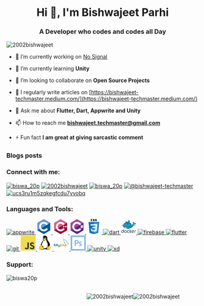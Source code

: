 <h1 align="center">Hi 👋, I'm Bishwajeet Parhi</h1>
<h3 align="center">A Developer who codes and codes all Day</h3>

<p align="left"> <img src="https://komarev.com/ghpvc/?username=2002bishwajeet&label=Profile%20views&color=0e75b6&style=flat" alt="2002bishwajeet" /> </p>

- 🔭 I’m currently working on [No Signal](https://github.com/2002Bishwajeet/no_signal)

- 🌱 I’m currently learning **Unity**

- 👯 I’m looking to collaborate on **Open Source Projects**

- 📝 I regularly write articles on [https://bishwajeet-techmaster.medium.com/](https://bishwajeet-techmaster.medium.com/)

- 💬 Ask me about **Flutter, Dart, Appwrite and Unity**

- 📫 How to reach me **bishwajeet.techmaster@gmail.com**

- ⚡ Fun fact **I am great at giving sarcastic comment**

### Blogs posts
<!-- BLOG-POST-LIST:START -->
<!-- BLOG-POST-LIST:END -->

<h3 align="left">Connect with me:</h3>
<p align="left">
<a href="https://twitter.com/biswa_20p" target="blank"><img align="center" src="https://raw.githubusercontent.com/rahuldkjain/github-profile-readme-generator/master/src/images/icons/Social/twitter.svg" alt="biswa_20p" height="30" width="40" /></a>
<a href="https://linkedin.com/in/2002bishwajeet" target="blank"><img align="center" src="https://raw.githubusercontent.com/rahuldkjain/github-profile-readme-generator/master/src/images/icons/Social/linked-in-alt.svg" alt="2002bishwajeet" height="30" width="40" /></a>
<a href="https://instagram.com/biswa_20p" target="blank"><img align="center" src="https://raw.githubusercontent.com/rahuldkjain/github-profile-readme-generator/master/src/images/icons/Social/instagram.svg" alt="biswa_20p" height="30" width="40" /></a>
<a href="https://medium.com/@bishwajeet-techmaster" target="blank"><img align="center" src="https://raw.githubusercontent.com/rahuldkjain/github-profile-readme-generator/master/src/images/icons/Social/medium.svg" alt="@bishwajeet-techmaster" height="30" width="40" /></a>
<a href="https://www.youtube.com/c/ucs3ru1m5zqkegfcdu7yvobq" target="blank"><img align="center" src="https://raw.githubusercontent.com/rahuldkjain/github-profile-readme-generator/master/src/images/icons/Social/youtube.svg" alt="ucs3ru1m5zqkegfcdu7yvobq" height="30" width="40" /></a>
</p>

<h3 align="left">Languages and Tools:</h3>
<p align="left"> <a href="https://appwrite.io" target="_blank"> <img src="https://www.vectorlogo.zone/logos/appwriteio/appwriteio-icon.svg" alt="appwrite" width="40" height="40"/> </a> <a href="https://www.cprogramming.com/" target="_blank"> <img src="https://raw.githubusercontent.com/devicons/devicon/master/icons/c/c-original.svg" alt="c" width="40" height="40"/> </a> <a href="https://www.w3schools.com/cpp/" target="_blank"> <img src="https://raw.githubusercontent.com/devicons/devicon/master/icons/cplusplus/cplusplus-original.svg" alt="cplusplus" width="40" height="40"/> </a> <a href="https://www.w3schools.com/cs/" target="_blank"> <img src="https://raw.githubusercontent.com/devicons/devicon/master/icons/csharp/csharp-original.svg" alt="csharp" width="40" height="40"/> </a> <a href="https://www.w3schools.com/css/" target="_blank"> <img src="https://raw.githubusercontent.com/devicons/devicon/master/icons/css3/css3-original-wordmark.svg" alt="css3" width="40" height="40"/> </a> <a href="https://dart.dev" target="_blank"> <img src="https://www.vectorlogo.zone/logos/dartlang/dartlang-icon.svg" alt="dart" width="40" height="40"/> </a> <a href="https://www.docker.com/" target="_blank"> <img src="https://raw.githubusercontent.com/devicons/devicon/master/icons/docker/docker-original-wordmark.svg" alt="docker" width="40" height="40"/> </a> <a href="https://firebase.google.com/" target="_blank"> <img src="https://www.vectorlogo.zone/logos/firebase/firebase-icon.svg" alt="firebase" width="40" height="40"/> </a> <a href="https://flutter.dev" target="_blank"> <img src="https://www.vectorlogo.zone/logos/flutterio/flutterio-icon.svg" alt="flutter" width="40" height="40"/> </a> <a href="https://git-scm.com/" target="_blank"> <img src="https://www.vectorlogo.zone/logos/git-scm/git-scm-icon.svg" alt="git" width="40" height="40"/> </a> <a href="https://developer.mozilla.org/en-US/docs/Web/JavaScript" target="_blank"> <img src="https://raw.githubusercontent.com/devicons/devicon/master/icons/javascript/javascript-original.svg" alt="javascript" width="40" height="40"/> </a> <a href="https://www.linux.org/" target="_blank"> <img src="https://raw.githubusercontent.com/devicons/devicon/master/icons/linux/linux-original.svg" alt="linux" width="40" height="40"/> </a> <a href="https://www.mysql.com/" target="_blank"> <img src="https://raw.githubusercontent.com/devicons/devicon/master/icons/mysql/mysql-original-wordmark.svg" alt="mysql" width="40" height="40"/> </a> <a href="https://www.photoshop.com/en" target="_blank"> <img src="https://raw.githubusercontent.com/devicons/devicon/master/icons/photoshop/photoshop-line.svg" alt="photoshop" width="40" height="40"/> </a> <a href="https://unity.com/" target="_blank"> <img src="https://www.vectorlogo.zone/logos/unity3d/unity3d-icon.svg" alt="unity" width="40" height="40"/> </a> <a href="https://www.adobe.com/products/xd.html" target="_blank"> <img src="https://cdn.worldvectorlogo.com/logos/adobe-xd.svg" alt="xd" width="40" height="40"/> </a> </p>

<h3 align="left">Support:</h3>
<p><a href="https://www.buymeacoffee.com/biswa20p"> <img align="left" src="https://cdn.buymeacoffee.com/buttons/v2/default-yellow.png" height="50" width="210" alt="biswa20p" /></a></p><br><br>

<p><img align="left" src="https://github-readme-stats.vercel.app/api/top-langs?username=2002bishwajeet&show_icons=true&theme=tokyonight&locale=en&layout=compact" alt="2002bishwajeet" /></p>

<p>&nbsp;<img align="left" src="https://github-readme-stats.vercel.app/api?username=2002bishwajeet&show_icons=true&theme=dark&locale=en" alt="2002bishwajeet" /></p>

